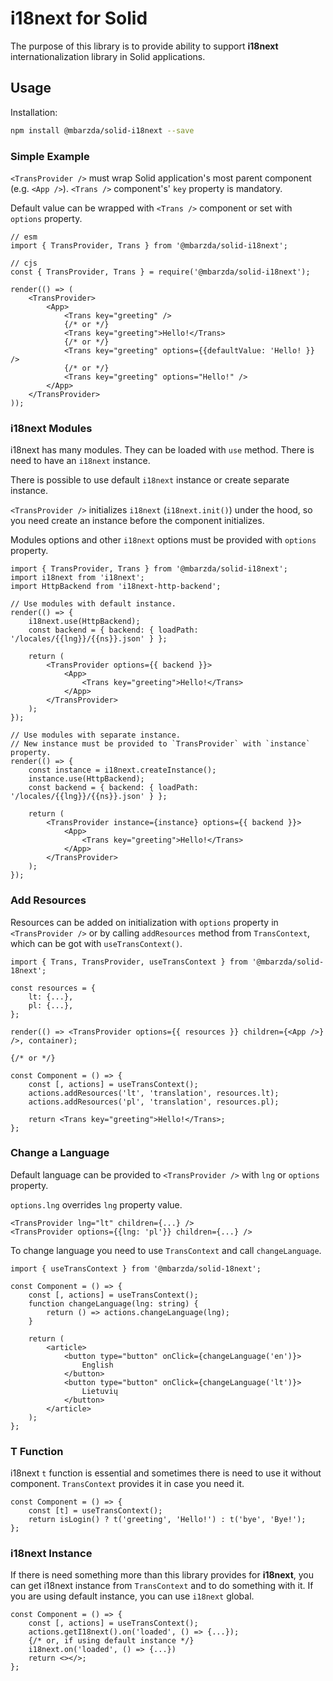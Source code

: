 # i18next for Solid

The purpose of this library is to provide ability to support **i18next** internationalization library in Solid applications.

## Usage

Installation:

```sh
npm install @mbarzda/solid-i18next --save
```

### Simple Example

`<TransProvider />` must wrap Solid application's most parent component (e.g. `<App />`). `<Trans />` component's' `key` property is mandatory.

Default value can be wrapped with `<Trans />` component or set with `options` property.

```tsx
// esm
import { TransProvider, Trans } from '@mbarzda/solid-i18next';

// cjs
const { TransProvider, Trans } = require('@mbarzda/solid-i18next');

render(() => (
    <TransProvider>
        <App>
            <Trans key="greeting" />
            {/* or */}
            <Trans key="greeting">Hello!</Trans>
            {/* or */}
            <Trans key="greeting" options={{defaultValue: 'Hello! }} />
            {/* or */}
            <Trans key="greeting" options="Hello!" />
        </App>
    </TransProvider>
));
```

### i18next Modules

i18next has many modules. They can be loaded with `use` method. There is need to have an `i18next` instance.

There is possible to use default `i18next` instance or create separate instance.

`<TransProvider />` initializes `i18next` (`i18next.init()`) under the hood, so you need create an instance before the component initializes.

Modules options and other `i18next` options must be provided with `options` property.

```tsx
import { TransProvider, Trans } from '@mbarzda/solid-i18next';
import i18next from 'i18next';
import HttpBackend from 'i18next-http-backend';

// Use modules with default instance.
render(() => {
    i18next.use(HttpBackend);
    const backend = { backend: { loadPath: '/locales/{{lng}}/{{ns}}.json' } };

    return (
        <TransProvider options={{ backend }}>
            <App>
                <Trans key="greeting">Hello!</Trans>
            </App>
        </TransProvider>
    );
});

// Use modules with separate instance.
// New instance must be provided to `TransProvider` with `instance` property.
render(() => {
    const instance = i18next.createInstance();
    instance.use(HttpBackend);
    const backend = { backend: { loadPath: '/locales/{{lng}}/{{ns}}.json' } };

    return (
        <TransProvider instance={instance} options={{ backend }}>
            <App>
                <Trans key="greeting">Hello!</Trans>
            </App>
        </TransProvider>
    );
});
```

### Add Resources

Resources can be added on initialization with `options` property in `<TransProvider />` or
by calling `addResources` method from `TransContext`, which can be got with `useTransContext()`.

```tsx
import { Trans, TransProvider, useTransContext } from '@mbarzda/solid-18next';

const resources = {
    lt: {...},
    pl: {...},
};

render(() => <TransProvider options={{ resources }} children={<App />} />, container);

{/* or */}

const Component = () => {
    const [, actions] = useTransContext();
    actions.addResources('lt', 'translation', resources.lt);
    actions.addResources('pl', 'translation', resources.pl);

    return <Trans key="greeting">Hello!</Trans>;
};
```

### Change a Language

Default language can be provided to `<TransProvider />` with `lng` or `options` property.

`options.lng` overrides `lng` property value.

```tsx
<TransProvider lng="lt" children={...} />
<TransProvider options={{lng: 'pl'}} children={...} />
```

To change language you need to use `TransContext` and call `changeLanguage`.

```tsx
import { useTransContext } from '@mbarzda/solid-18next';

const Component = () => {
    const [, actions] = useTransContext();
    function changeLanguage(lng: string) {
        return () => actions.changeLanguage(lng);
    }

    return (
        <article>
            <button type="button" onClick={changeLanguage('en')}>
                English
            </button>
            <button type="button" onClick={changeLanguage('lt')}>
                Lietuvių
            </button>
        </article>
    );
};
```

### T Function

i18next `t` function is essential and sometimes there is need to use it without component. `TransContext` provides it in case you need it.

```tsx
const Component = () => {
    const [t] = useTransContext();
    return isLogin() ? t('greeting', 'Hello!') : t('bye', 'Bye!');
};
```

### i18next Instance

If there is need something more than this library provides for **i18next**, you can get i18next instance from `TransContext` and to do something with it.
If you are using default instance, you can use `i18next` global.

```tsx
const Component = () => {
    const [, actions] = useTransContext();
    actions.getI18next().on('loaded', () => {...});
    {/* or, if using default instance */}
    i18next.on('loaded', () => {...})
    return <></>;
};
```
